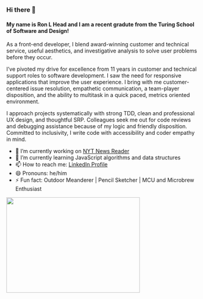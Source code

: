 ### Hi there 👋

#### My name is Ron L Head and I am a recent gradute from the Turing School of Software and Design!

As a front-end developer, I blend award-winning customer and technical service, useful aesthetics, and investigative analysis to solve user problems before they occur.

I’ve pivoted my drive for excellence from 11 years in customer and technical support roles to software development. I saw the need for responsive applications that improve the user experience. I bring with me customer-centered issue resolution, empathetic communication, a team-player disposition, and the ability to multitask in a quick paced, metrics oriented environment.

I approach projects systematically with strong TDD, clean and professional UX design, and thoughtful SRP. Colleagues seek me out for code reviews and debugging assistance because of my logic and friendly disposition. Committed to inclusivity, I write code with accessibility and coder empathy in mind.

- 🔭 I’m currently working on [NYT News Reader](https://github.com/RonLHead/rlh-news-reader-ts)
- 🌱 I’m currently learning JavaScript algorithms and data structures
- 📫 How to reach me: [LinkedIn Profile](https://www.linkedin.com/in/ronlhead/)
- 😄 Pronouns: he/him
- ⚡ Fun fact: Outdoor Meanderer | Pencil Sketcher | MCU and Microbrew Enthusiast

<img height="250" width="350" src="https://github-readme-stats.vercel.app/api?username=RonLHead&theme=tokyonight">

<!--
**RonLHead/RonLHead** is a ✨ _special_ ✨ repository because its `README.md` (this file) appears on your GitHub profile.

Here are some ideas to get you started:

- 🔭 I’m currently working on ...
- 🌱 I’m currently learning ...
- 👯 I’m looking to collaborate on ...
- 🤔 I’m looking for help with ...
- 💬 Ask me about ...
- 📫 How to reach me: ...
- 😄 Pronouns: ...
- ⚡ Fun fact: ...
-->
